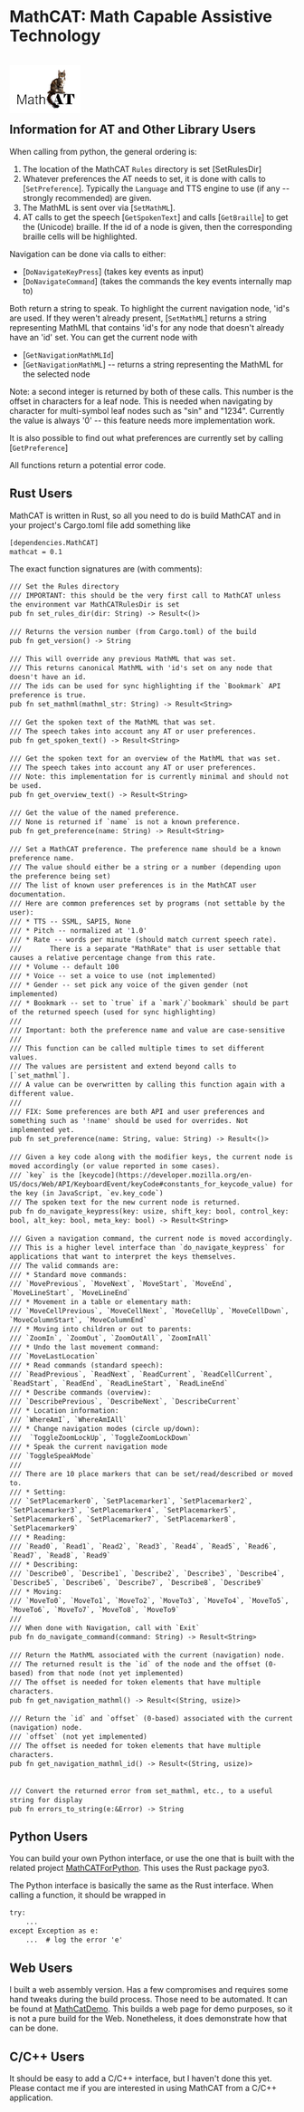 # MathCAT: Math Capable Assistive Technology
<img src="logo.png" style="position: relative; top: 16px; z-index: -1;">

## Information for AT and Other Library Users

When calling from python, the general ordering is:
1. The location of the MathCAT `Rules` directory is set [SetRulesDir]
1. Whatever preferences the AT needs to set, it is done with calls to [`SetPreference`]. Typically the `Language` and TTS engine to use (if any -- strongly recommended) are given. 
2. The MathML is sent over via [`SetMathML`].
3. AT calls to get the speech [`GetSpokenText`] and calls [`GetBraille`] to get the (Unicode) braille. If the id of a node is given, then the corresponding braille cells will be highlighted.

Navigation can be done via calls to either:
* [`DoNavigateKeyPress`] (takes key events as input)
* [`DoNavigateCommand`] (takes the commands the key events internally map to)

Both return a string to speak.
To highlight the current navigation node, 'id's are used. If they weren't already present,
[`SetMathML`] returns a string representing MathML that contains 'id's for any node that doesn't already
have an 'id' set. You can get the current node with
* [`GetNavigationMathMLId`]
* [`GetNavigationMathML`] -- returns a string representing the MathML for the selected node

Note: a second integer is returned by both of these calls. This number is the offset in characters for a leaf node.
This is needed when navigating by character for multi-symbol leaf nodes such as "sin" and "1234".
Currently the value is always '0' -- this feature needs more implementation work.

It is also possible to find out what preferences are currently set by calling [`GetPreference`]

All functions return a potential error code.

## Rust Users
MathCAT is written in Rust, so all you need to do is build MathCAT and in your project's Cargo.toml file add something like
```
[dependencies.MathCAT]
mathcat = 0.1
```

The exact function signatures are (with comments):
```
/// Set the Rules directory
/// IMPORTANT: this should be the very first call to MathCAT unless the environment var MathCATRulesDir is set
pub fn set_rules_dir(dir: String) -> Result<()>

/// Returns the version number (from Cargo.toml) of the build
pub fn get_version() -> String

/// This will override any previous MathML that was set.
/// This returns canonical MathML with 'id's set on any node that doesn't have an id.
/// The ids can be used for sync highlighting if the `Bookmark` API preference is true.
pub fn set_mathml(mathml_str: String) -> Result<String>

/// Get the spoken text of the MathML that was set.
/// The speech takes into account any AT or user preferences.
pub fn get_spoken_text() -> Result<String>

/// Get the spoken text for an overview of the MathML that was set.
/// The speech takes into account any AT or user preferences.
/// Note: this implementation for is currently minimal and should not be used.
pub fn get_overview_text() -> Result<String>

/// Get the value of the named preference.
/// None is returned if `name` is not a known preference.
pub fn get_preference(name: String) -> Result<String>

/// Set a MathCAT preference. The preference name should be a known preference name.
/// The value should either be a string or a number (depending upon the preference being set)
/// The list of known user preferences is in the MathCAT user documentation.
/// Here are common preferences set by programs (not settable by the user):
/// * TTS -- SSML, SAPI5, None
/// * Pitch -- normalized at '1.0'
/// * Rate -- words per minute (should match current speech rate).
///       There is a separate "MathRate" that is user settable that causes a relative percentage change from this rate.
/// * Volume -- default 100
/// * Voice -- set a voice to use (not implemented)
/// * Gender -- set pick any voice of the given gender (not implemented)
/// * Bookmark -- set to `true` if a `mark`/`bookmark` should be part of the returned speech (used for sync highlighting)
///
/// Important: both the preference name and value are case-sensitive
/// 
/// This function can be called multiple times to set different values.
/// The values are persistent and extend beyond calls to [`set_mathml`].
/// A value can be overwritten by calling this function again with a different value.
/// 
/// FIX: Some preferences are both API and user preferences and something such as '!name' should be used for overrides. Not implemented yet.
pub fn set_preference(name: String, value: String) -> Result<()>

/// Given a key code along with the modifier keys, the current node is moved accordingly (or value reported in some cases).
/// `key` is the [keycode](https://developer.mozilla.org/en-US/docs/Web/API/KeyboardEvent/keyCode#constants_for_keycode_value) for the key (in JavaScript, `ev.key_code`)
/// The spoken text for the new current node is returned.
pub fn do_navigate_keypress(key: usize, shift_key: bool, control_key: bool, alt_key: bool, meta_key: bool) -> Result<String>

/// Given a navigation command, the current node is moved accordingly.
/// This is a higher level interface than `do_navigate_keypress` for applications that want to interpret the keys themselves.
/// The valid commands are:
/// * Standard move commands:
/// `MovePrevious`, `MoveNext`, `MoveStart`, `MoveEnd`, `MoveLineStart`, `MoveLineEnd`
/// * Movement in a table or elementary math:
/// `MoveCellPrevious`, `MoveCellNext`, `MoveCellUp`, `MoveCellDown`, `MoveColumnStart`, `MoveColumnEnd`
/// * Moving into children or out to parents:
/// `ZoomIn`, `ZoomOut`, `ZoomOutAll`, `ZoomInAll`
/// * Undo the last movement command:
/// `MoveLastLocation`
/// * Read commands (standard speech):
/// `ReadPrevious`, `ReadNext`, `ReadCurrent`, `ReadCellCurrent`, `ReadStart`, `ReadEnd`, `ReadLineStart`, `ReadLineEnd`
/// * Describe commands (overview):
/// `DescribePrevious`, `DescribeNext`, `DescribeCurrent`
/// * Location information:
/// `WhereAmI`, `WhereAmIAll`
/// * Change navigation modes (circle up/down):
///  `ToggleZoomLockUp`, `ToggleZoomLockDown`
/// * Speak the current navigation mode
/// `ToggleSpeakMode`
/// 
/// There are 10 place markers that can be set/read/described or moved to.
/// * Setting:
/// `SetPlacemarker0`, `SetPlacemarker1`, `SetPlacemarker2`, `SetPlacemarker3`, `SetPlacemarker4`, `SetPlacemarker5`, `SetPlacemarker6`, `SetPlacemarker7`, `SetPlacemarker8`, `SetPlacemarker9`
/// * Reading:
/// `Read0`, `Read1`, `Read2`, `Read3`, `Read4`, `Read5`, `Read6`, `Read7`, `Read8`, `Read9`
/// * Describing:
/// `Describe0`, `Describe1`, `Describe2`, `Describe3`, `Describe4`, `Describe5`, `Describe6`, `Describe7`, `Describe8`, `Describe9`
/// * Moving:
/// `MoveTo0`, `MoveTo1`, `MoveTo2`, `MoveTo3`, `MoveTo4`, `MoveTo5`, `MoveTo6`, `MoveTo7`, `MoveTo8`, `MoveTo9`
/// 
/// When done with Navigation, call with `Exit`
pub fn do_navigate_command(command: String) -> Result<String>

/// Return the MathML associated with the current (navigation) node.
/// The returned result is the `id` of the node and the offset (0-based) from that node (not yet implemented)
/// The offset is needed for token elements that have multiple characters.
pub fn get_navigation_mathml() -> Result<(String, usize)> 

/// Return the `id` and `offset` (0-based) associated with the current (navigation) node.
/// `offset` (not yet implemented)
/// The offset is needed for token elements that have multiple characters.
pub fn get_navigation_mathml_id() -> Result<(String, usize)>


/// Convert the returned error from set_mathml, etc., to a useful string for display
pub fn errors_to_string(e:&Error) -> String 

```

## Python Users
You can build your own Python interface, or use the one that is built with the related project [MathCATForPython](https://github.com/NSoiffer/MathCATForPython). This uses the Rust package pyo3.

The Python interface is basically the same as the Rust interface. When calling a function, it should be wrapped in
```
try:
    ...
except Exception as e:
    ...  # log the error 'e'
```


## Web Users
I built a web assembly version. Has a few compromises and requires some hand tweaks during the build process. Those need to be automated. It can be found at [MathCatDemo](https://github.com/NSoiffer/MathCATDemo). This builds a web page for demo purposes, so it is not a pure build for the Web. Nonetheless, it does demonstrate how that can be done.

## C/C++ Users
It should be easy to add a C/C++ interface, but I haven't done this yet. Please contact me if you are interested in using MathCAT from a C/C++ application.